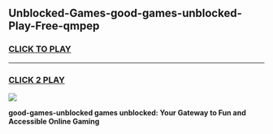 
## Unblocked-Games-good-games-unblocked-Play-Free-qmpep
<h3>
<a href="https://premium76.site?title=good-games-unblocked&ref=19M">CLICK TO PLAY</a></h3>
<hr>

<h3>
<a href="https://premium76.site?title=good-games-unblocked&ref=19M">CLICK 2 PLAY</a>
  
</h3>

<a href="https://premium76.site?title=good-games-unblocked&ref=19M"><img src="https://clearcache.store/games.png"></a>


**good-games-unblocked games unblocked: Your Gateway to Fun and Accessible Online Gaming**
